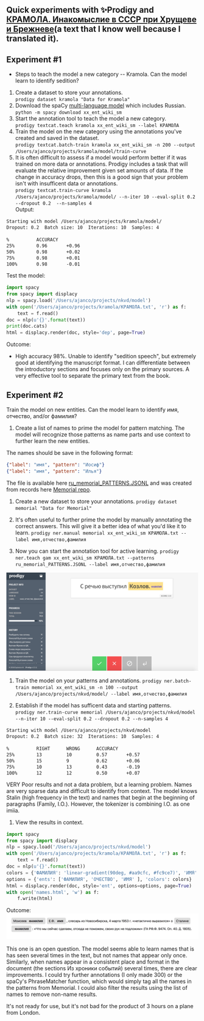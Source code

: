 ## Quick experiments with :sparkles:Prodigy and [КРАМОЛА. Инакомыслие в СССР при Хрущеве и Брежневе](http://www.e-reading.club/bookreader.php/1034359/KRAMOLA._Inakomyslie_v_SSSR_pri_Hruscheve_i_Brezhneve..html)(a text that I know well because I translated it).
## Experiment #1
* Steps to teach the model a new category -- Kramola.  Can the model learn to identify sedition? 
1. Create a dataset to store your annotations. <br>
  `prodigy dataset kramola "Data for Kramola"`
1. Download the spaCy [multi-language model](https://spacy.io/models/xx) which includes Russian. <br>
  `python -m spacy download xx_ent_wiki_sm`
1. Start the annotation tool to teach the model a new category.<br>
  `prodigy textcat.teach kramola xx_ent_wiki_sm --label КРАМОЛА`
1. Train the model on the new category using the annotations you've created and saved in the dataset.<br>
  `prodigy textcat.batch-train kramola xx_ent_wiki_sm -n 200 --output /Users/ajanco/projects/kramola/model/train-curve`
1. It is often difficult to assess if a model would perform better if it was trained on more data or annotations.  Prodigy includes a task that will evaluate the relative improvement given set amounts of data.  If the change in accuracy drops, then this is a good sign that your problem isn't with insufficent data or annotations. <br>
  `prodigy textcat.train-curve kramola /Users/ajanco/projects/kramola/model/ --n-iter 10 --eval-split 0.2 --dropout 0.2  --n-samples 4`<br>
Output:<br>
```
Starting with model /Users/ajanco/projects/kramola/model/ 
Dropout: 0.2  Batch size: 10  Iterations: 10  Samples: 4 

%          ACCURACY 
25%        0.96       +0.96 
50%        0.98       +0.02 
75%        0.98       +0.01 
100%       0.98       -0.01 
```

Test the model: 
```python
import spacy
from spacy import displacy
nlp = spacy.load('/Users/ajanco/projects/nkvd/model')
with open('/Users/ajanco/projects/kramola/КРАМОЛА.txt', 'r') as f:
    text = f.read()
doc = nlp(u'{}'.format(text))
print(doc.cats)
html = displacy.render(doc, style='dep', page=True)
```

Outcome:
- High accuracy 98%.  Unable to identify "sedition speech", but extremely good at identifying the manuscript format.  I can differentiate between the introductory sections and focuses only on the primary sources.  A very effective tool to separate the primary text from the book.

## Experiment #2
Train the model on new entities.  Can the model learn to identify имя, отчество, and/or фамилия?

1. Create a list of names to prime the model for pattern matching.  The model will recognize those patterns as name parts and use context to further learn the new entities.   

The names should be save in the following format:
```json
{"label": "имя", "pattern": "Иосиф"} 
{"label": "имя", "pattern": "Илья"} 
```

The file is available here [ru_memorial_PATTERNS.JSONL](https://github.com/apjanco/HSE-BOPOHOBO/blob/master/ru_memorial_PATTERNS.JSONL) and was created from records here [Memorial repo](https://github.com/MemorialInternational/nkvd).
1. Create a new dataset to store your annotations. 
`prodigy dataset memorial "Data for Memorial"`
1. It's often useful to further prime the model by manually annotating the correct answers.  This will give it a better idea of what you'd like it to learn. 
`prodigy ner.manual memorial xx_ent_wiki_sm КРАМОЛА.txt --label имя,отчество,фамилия`

1. Now you can start the annotation tool for active learning. 
`prodigy ner.teach gam xx_ent_wiki_sm КРАМОЛА.txt --patterns ru_memorial_PATTERNS.JSONL --label имя,отчество,фамилия`

![alt text](https://github.com/apjanco/HSE-BOPOHOBO/blob/master/kramola2.jpeg "A simple neural network")

1.  Train the model on your patterns and annotations. 
`prodigy ner.batch-train memorial xx_ent_wiki_sm -n 100 --output /Users/ajanco/projects/nkvd/model/ --label имя,отчество,фамилия`

1. Establish if the model has sufficent data and starting patterns.<br>
`prodigy ner.train-curve memorial /Users/ajanco/projects/nkvd/model --n-iter 10 --eval-split 0.2 --dropout 0.2 --n-samples 4`

```
Starting with model /Users/ajanco/projects/nkvd/model
Dropout: 0.2  Batch size: 32  Iterations: 10  Samples: 4

%          RIGHT      WRONG      ACCURACY
25%        13         10         0.57       +0.57
50%        15         9          0.62       +0.06
75%        10         13         0.43       -0.19
100%       12         12         0.50       +0.07
```
VERY Poor results and not a data problem, but a learning problem. Names are very sparse data and difficult to identify from context.  The model knows Stalin (high frequency in the text) and names that begin at the beginning of paragraphs (Family, I.O.).  However, the tokenizer is combining I.O. as one imiia. 

1. View the results in context.
```python
import spacy
from spacy import displacy
nlp = spacy.load('/Users/ajanco/projects/nkvd/model')
with open('/Users/ajanco/projects/kramola/КРАМОЛА.txt', 'r') as f:
    text = f.read()
doc = nlp(u'{}'.format(text))
colors = {'ФАМИЛИЯ': 'linear-gradient(90deg, #aa9cfc, #fc9ce7)', 'ИМЯ': 'linear-gradient(90deg, #aa9cfc, #fc9ce7)', 'ОЧЕСТВО':'linear-gradient(90deg, #aa9cfc, #fc9ce7)' }
options = {'ents': ['ФАМИЛИЯ', 'ОЧЕСТВО', 'ИМЯ' ], 'colors': colors}
html = displacy.render(doc, style='ent', options=options, page=True)
with open('names.html', 'w') as f:
    f.write(html)
```
Outcome: 
![alt text](https://github.com/apjanco/HSE-BOPOHOBO/blob/master/names.jpeg "A simple neural network")

This one is an open question.  The model seems able to learn names that is has seen several times in the text, but not names that appear only once. Similarly, when names appear in a consistent place and format in the document (the sections Из хроники событий) several times, there are clear improvements.  I could try further annotations (I only made 300) or the spaCy's PhraseMatcher function, which would simply tag all the names in the patterns from Memorial.  I could also filter the results using the list of names to remove non-name results.    

It's not ready for use, but it's not bad for the product of 3 hours on a plane from London.  
